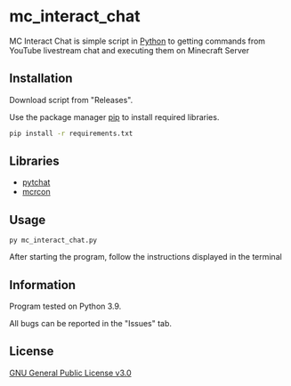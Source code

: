 # mc_interact_chat

MC Interact Chat is simple script in [Python](https://www.python.org) to getting commands from YouTube livestream chat and executing them on Minecraft Server

## Installation

Download script from "Releases".

Use the package manager [pip](https://pip.pypa.io/en/stable/) to install required libraries.

```bash
pip install -r requirements.txt
```

## Libraries

- [pytchat](https://pypi.org/project/pytchat/)
- [mcrcon](https://pypi.org/project/mcrcon/)

## Usage

```
py mc_interact_chat.py
```

After starting the program, follow the instructions displayed in the terminal

## Information

Program tested on Python 3.9.

All bugs can be reported in the "Issues" tab.

## License
[GNU General Public License v3.0](https://choosealicense.com/licenses/gpl-3.0/)